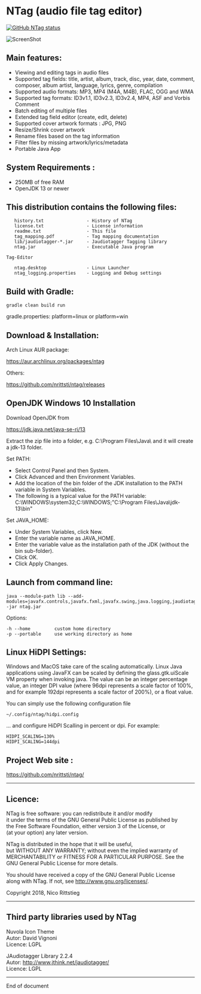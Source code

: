 # NTag (audio file tag editor)

<a href="https://github.com/nrittsti/ntag"><img alt="GitHub NTag status" src="https://github.com/nrittsti/ntag/workflows/Tests/badge.svg"></a>

![ScreenShot](https://raw.github.com/nrittsti/ntag/master/ntag.png)

Main features: 
-------------------
  - Viewing and editing tags in audio files
  - Supported tag fields: title, artist, album, track, disc, year, date, comment, composer, album artist, language, lyrics, genre, compilation
  - Supported audio formats: MP3, MP4 (M4A, M4B), FLAC, OGG and WMA
  - Supported tag formats: ID3v1.1, ID3v2.3, ID3v2.4, MP4, ASF and Vorbis Comment
  - Batch editing of multiple files
  - Extended tag field editor (create, edit, delete)
  - Supported cover artwork formats : JPG, PNG 
  - Resize/Shrink cover artwork
  - Rename files based on the tag information
  - Filter files by missing artwork/lyrics/metadata
  - Portable Java App

System Requirements :
----------------------

 - 250MB of free RAM
 - OpenJDK 13 or newer

This distribution contains the following files:
-------------------------------------------------

```
   history.txt                - History of NTag
   license.txt                - License information
   readme.txt                 - This file
   tag_mapping.pdf            - Tag mapping documentation   
   lib/jaudiotagger-*.jar     - Jaudiotagger Tagging library 
   ntag.jar                   - Executable Java program   
   
Tag-Editor

   ntag.desktop               - Linux Launcher
   ntag_logging.properties    - Logging and Debug settings
```

Build with Gradle:
-----------------

```
gradle clean build run
```

gradle.properties: platform=linux or platform=win

Download & Installation:
--------------------------

Arch Linux AUR package:

https://aur.archlinux.org/packages/ntag

Others:

https://github.com/nrittsti/ntag/releases

OpenJDK Windows 10 Installation
--------------------------

Download OpenJDK from

https://jdk.java.net/java-se-ri/13

Extract the zip file into a folder, e.g. C:\Program Files\Java\ and it will create a jdk-13 folder.

Set PATH:
- Select Control Panel and then System.
- Click Advanced and then Environment Variables.
- Add the location of the bin folder of the JDK installation to the PATH variable in System Variables.
- The following is a typical value for the PATH variable: C:\WINDOWS\system32;C:\WINDOWS;"C:\Program Files\Java\jdk-13\bin"

Set JAVA_HOME:
- Under System Variables, click New.
- Enter the variable name as JAVA_HOME.
- Enter the variable value as the installation path of the JDK (without the bin sub-folder).
- Click OK. 
- Click Apply Changes.

Launch from command line:
--------------------------

```
java --module-path lib --add-modules=javafx.controls,javafx.fxml,javafx.swing,java.logging,jaudiotagger,java.desktop,java.xml.bind -jar ntag.jar
```

Options:

```
-h --home         custom home directory
-p --portable     use working directory as home
```

Linux HiDPI Settings:
--------------------------

Windows and MacOS take care of the scaling automatically.
Linux Java applications using JavaFX can be scaled by defining the glass.gtk.uiScale VM property when invoking java. The value can be an integer percentage value, an integer DPI value (where 96dpi represents a scale factor of 100%, and for example 192dpi represents a scale factor of 200%), or a float value.

You can simply use the following configuration file

```
~/.config/ntag/hidpi.config
```

... and configure HiDPI Scalling in percent or dpi. For example:

```
HIDPI_SCALING=130%
HIDPI_SCALING=144dpi
```

Project Web site :
--------------------

https://github.com/nrittsti/ntag/

--------------------------------------------------------------------------------
Licence:
--------------------------------------------------------------------------------

NTag is free software: you can redistribute it and/or modify  
it under the terms of the GNU General Public License as published by  
the Free Software Foundation, either version 3 of the License, or  
(at your option) any later version.

NTag is distributed in the hope that it will be useful,  
but WITHOUT ANY WARRANTY; without even the implied warranty of  
MERCHANTABILITY or FITNESS FOR A PARTICULAR PURPOSE.  See the  
GNU General Public License for more details.  

You should have received a copy of the GNU General Public License  
along with NTag.  If not, see <http://www.gnu.org/licenses/>.

Copyright 2018, Nico Rittstieg

--------------------------------------------------------------------------------
Third party libraries used by NTag
--------------------------------------------------------------------------------

Nuvola Icon Theme  
Autor:   David Vignoni  
Licence: LGPL

JAudiotagger Library 2.2.4  
Autor:   http://www.jthink.net/jaudiotagger/  
Licence: LGPL

--------------------------------------------------------------------------------
End of document
